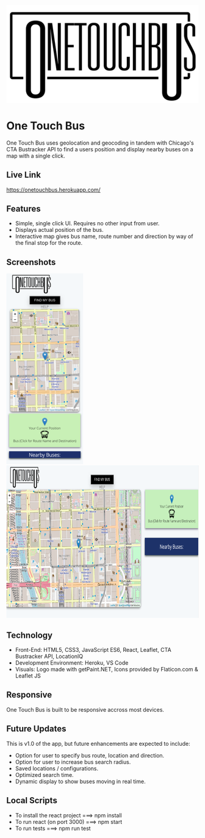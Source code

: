 ![One Touch Bus Logo](https://github.com/chrismojekwu/One-Touch-Bus/blob/master/src/img/OTB.png)

# One Touch Bus

One Touch Bus uses geolocation and geocoding in tandem with Chicago's CTA Bustracker API to find a users position and display nearby buses on a map with a single click.

## Live Link

https://onetouchbus.herokuapp.com/

## Features

- Simple, single click UI. Requires no other input from user.
- Displays actual position of the bus.
- Interactive map gives bus name, route number and direction by way of the final stop for the route.

## Screenshots

<img src="https://github.com/chrismojekwu/Portfolio/blob/master/img/OTBMobile.png" height="500" >
<img src="https://github.com/chrismojekwu/Portfolio/blob/master/img/OTBDesk.png" height="400">

## Technology

- Front-End: HTML5, CSS3, JavaScript ES6, React, Leaflet, CTA Bustracker API, LocationIQ
- Development Environment: Heroku, VS Code
- Visuals: Logo made with getPaint.NET, Icons provided by Flaticon.com & Leaflet JS

## Responsive

One Touch Bus is built to be responsive accross most devices.

## Future Updates

This is v1.0 of the app, but future enhancements are expected to include:

- Option for user to specify bus route, location and direction.
- Option for user to increase bus search radius.
- Saved locations / configurations.
- Optimized search time.
- Dynamic display to show buses moving in real time.

## Local Scripts

- To install the react project ===> npm install
- To run react (on port 3000) ===> npm start
- To run tests ===> npm run test
